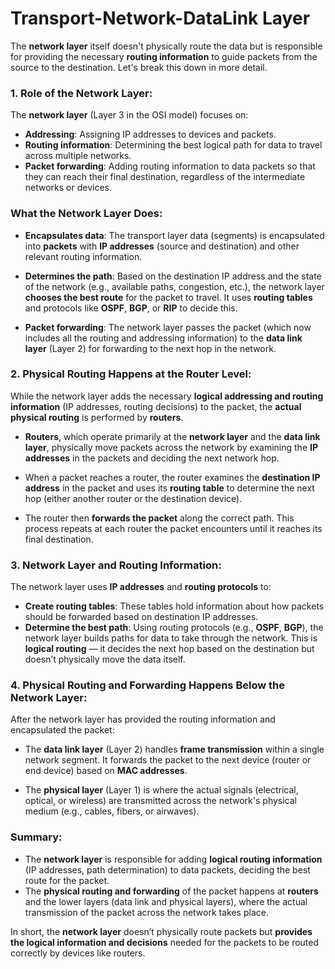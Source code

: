 # Transport-Network-DataLink Layer

The **network layer** itself doesn't physically route the data but is responsible for providing the necessary **routing information** to guide packets from the source to the destination. Let's break this down in more detail.

### 1. **Role of the Network Layer**:
The **network layer** (Layer 3 in the OSI model) focuses on:
- **Addressing**: Assigning IP addresses to devices and packets.
- **Routing information**: Determining the best logical path for data to travel across multiple networks.
- **Packet forwarding**: Adding routing information to data packets so that they can reach their final destination, regardless of the intermediate networks or devices.

### What the Network Layer Does:
- **Encapsulates data**: The transport layer data (segments) is encapsulated into **packets** with **IP addresses** (source and destination) and other relevant routing information.
  
- **Determines the path**: Based on the destination IP address and the state of the network (e.g., available paths, congestion, etc.), the network layer **chooses the best route** for the packet to travel. It uses **routing tables** and protocols like **OSPF**, **BGP**, or **RIP** to decide this.

- **Packet forwarding**: The network layer passes the packet (which now includes all the routing and addressing information) to the **data link layer** (Layer 2) for forwarding to the next hop in the network.

### 2. **Physical Routing Happens at the Router Level**:
While the network layer adds the necessary **logical addressing and routing information** (IP addresses, routing decisions) to the packet, the **actual physical routing** is performed by **routers**.

- **Routers**, which operate primarily at the **network layer** and the **data link layer**, physically move packets across the network by examining the **IP addresses** in the packets and deciding the next network hop.
  
- When a packet reaches a router, the router examines the **destination IP address** in the packet and uses its **routing table** to determine the next hop (either another router or the destination device).
  
- The router then **forwards the packet** along the correct path. This process repeats at each router the packet encounters until it reaches its final destination.

### 3. **Network Layer and Routing Information**:
The network layer uses **IP addresses** and **routing protocols** to:
- **Create routing tables**: These tables hold information about how packets should be forwarded based on destination IP addresses.
- **Determine the best path**: Using routing protocols (e.g., **OSPF**, **BGP**), the network layer builds paths for data to take through the network. This is **logical routing** — it decides the next hop based on the destination but doesn’t physically move the data itself.

### 4. **Physical Routing and Forwarding Happens Below the Network Layer**:
After the network layer has provided the routing information and encapsulated the packet:
- The **data link layer** (Layer 2) handles **frame transmission** within a single network segment. It forwards the packet to the next device (router or end device) based on **MAC addresses**.
  
- The **physical layer** (Layer 1) is where the actual signals (electrical, optical, or wireless) are transmitted across the network's physical medium (e.g., cables, fibers, or airwaves).

### Summary:
- The **network layer** is responsible for adding **logical routing information** (IP addresses, path determination) to data packets, deciding the best route for the packet.
- The **physical routing and forwarding** of the packet happens at **routers** and the lower layers (data link and physical layers), where the actual transmission of the packet across the network takes place.

In short, the **network layer** doesn’t physically route packets but **provides the logical information and decisions** needed for the packets to be routed correctly by devices like routers.
